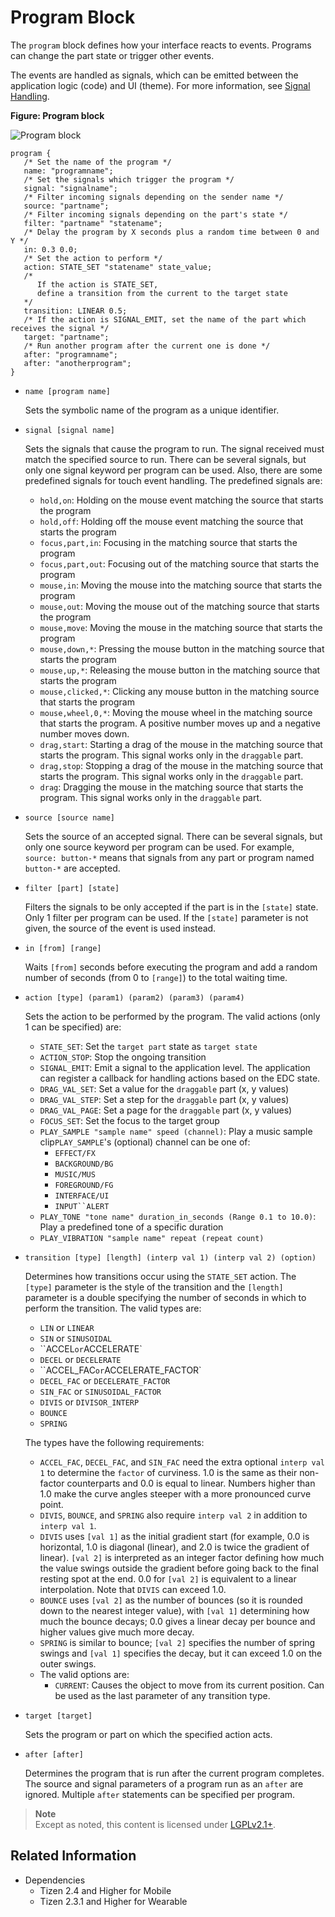 # Program Block

The `program` block defines how your interface reacts to events. Programs can change the part state or trigger other events.

The events are handled as signals, which can be emitted between the application logic (code) and UI (theme). For more information, see [Signal Handling](./learn-edc-signal-handling.md).

**Figure: Program block**

![Program block](./media/diagram_program.png)

```
program {
   /* Set the name of the program */
   name: "programname";
   /* Set the signals which trigger the program */
   signal: "signalname";
   /* Filter incoming signals depending on the sender name */
   source: "partname";
   /* Filter incoming signals depending on the part's state */
   filter: "partname" "statename";
   /* Delay the program by X seconds plus a random time between 0 and Y */
   in: 0.3 0.0;
   /* Set the action to perform */
   action: STATE_SET "statename" state_value;
   /*
      If the action is STATE_SET,
      define a transition from the current to the target state
   */
   transition: LINEAR 0.5;
   /* If the action is SIGNAL_EMIT, set the name of the part which receives the signal */
   target: "partname";
   /* Run another program after the current one is done */
   after: "programname";
   after: "anotherprogram";
}
```

- `name [program name]`

  Sets the symbolic name of the program as a unique identifier.

- `signal [signal name]`

  Sets the signals that cause the program to run. The signal received must match the specified source to run. There can be several signals, but only one signal keyword per program can be used. Also, there are some predefined signals for touch event handling. The predefined signals are:

  - `hold,on`: Holding on the mouse event matching the source that starts the program
  - `hold,off`: Holding off the mouse event matching the source that starts the program
  - `focus,part,in`: Focusing in the matching source that starts the program
  - `focus,part,out`: Focusing out of the matching source that starts the program
  - `mouse,in`: Moving the mouse into the matching source that starts the program
  - `mouse,out`: Moving the mouse out of the matching source that starts the program
  - `mouse,move`: Moving the mouse in the matching source that starts the program
  - `mouse,down,*`: Pressing the mouse button in the matching source that starts the program
  - `mouse,up,*`: Releasing the mouse button in the matching source that starts the program
  - `mouse,clicked,*`: Clicking any mouse button in the matching source that starts the program
  - `mouse,wheel,0,*`: Moving the mouse wheel in the matching source that starts the program. A positive number moves up and a negative number moves down.
  - `drag,start`: Starting a drag of the mouse in the matching source that starts the program. This signal works only in the `draggable` part.
  - `drag,stop`: Stopping a drag of the mouse in the matching source that starts the program. This signal works only in the `draggable` part.
  - `drag`: Dragging the mouse in the matching source that starts the program. This signal works only in the `draggable` part.

- `source [source name]`

  Sets the source of an accepted signal. There can be several signals, but only one source keyword per program can be used. For example, `source: button-*` means that signals from any part or program named `button-*` are accepted.

- `filter [part] [state]`

  Filters the signals to be only accepted if the part is in the `[state]` state. Only 1 filter per program can be used. If the `[state]` parameter is not given, the source of the event is used instead.

- `in [from] [range]`

  Waits `[from]` seconds before executing the program and add a random number of seconds (from 0 to `[range]`) to the total waiting time.

- `action [type] (param1) (param2) (param3) (param4)`

  Sets the action to be performed by the program. The valid actions (only 1 can be specified) are:

  - `STATE_SET`: Set the `target part` state as `target state`
  - `ACTION_STOP`: Stop the ongoing transition
  - `SIGNAL_EMIT`: Emit a signal to the application level. The application can register a callback for handling actions based on the EDC state.
  - `DRAG_VAL_SET`: Set a value for the `draggable` part (x, y values)
  - `DRAG_VAL_STEP`: Set a step for the `draggable` part (x, y values)
  - `DRAG_VAL_PAGE`: Set a page for the `draggable` part (x, y values)
  - `FOCUS_SET`: Set the focus to the target group
  - `PLAY_SAMPLE "sample name" speed (channel)`: Play a music sample clip`PLAY_SAMPLE`'s (optional) channel can be one of:
    - `EFFECT/FX`
    - `BACKGROUND/BG`
    - `MUSIC/MUS`
    - `FOREGROUND/FG`
    - `INTERFACE/UI`
    - `INPUT``ALERT`
  - `PLAY_TONE "tone name" duration_in_seconds (Range 0.1 to 10.0)`: Play a predefined tone of a specific duration
  - `PLAY_VIBRATION "sample name" repeat (repeat count)`

- `transition [type] [length] (interp val 1) (interp val 2) (option)`

  Determines how transitions occur using the `STATE_SET` action. The `[type]` parameter is the style of the transition and the `[length]` parameter is a double specifying the number of seconds in which to perform the transition. The valid types are:

  - `LIN` or `LINEAR`
  - `SIN` or `SINUSOIDAL`
  - ``ACCEL` or `ACCELERATE`
  - `DECEL` or `DECELERATE`
  - ``ACCEL_FAC` or `ACCELERATE_FACTOR`
  - `DECEL_FAC` or `DECELERATE_FACTOR`
  - `SIN_FAC` or `SINUSOIDAL_FACTOR`
  - `DIVIS` or `DIVISOR_INTERP`
  - `BOUNCE`
  - `SPRING`

  The types have the following requirements:

  - `ACCEL_FAC`, `DECEL_FAC`, and `SIN_FAC` need the extra optional `interp val 1` to determine the `factor` of curviness. 1.0 is the same as their non-factor counterparts and 0.0 is equal to linear. Numbers higher than 1.0 make the curve angles steeper with a more pronounced curve point.
  - `DIVIS`, `BOUNCE`, and `SPRING` also require `interp val 2` in addition to `interp val 1`.
  - `DIVIS` uses `[val 1]` as the initial gradient start (for example, 0.0 is horizontal, 1.0 is diagonal (linear), and 2.0 is twice the gradient of linear). `[val 2]` is interpreted as an integer factor defining how much the value swings outside the gradient before going back to the final resting spot at the end. 0.0 for `[val 2]` is equivalent to a linear interpolation. Note that `DIVIS` can exceed 1.0.
  - `BOUNCE` uses `[val 2]` as the number of bounces (so it is rounded down to the nearest integer value), with `[val 1]` determining how much the bounce decays; 0.0 gives a linear decay per bounce and higher values give much more decay.
  - `SPRING` is similar to bounce; `[val 2]` specifies the number of spring swings and `[val 1]` specifies the decay, but it can exceed 1.0 on the outer swings.
  - The valid options are:
    - `CURRENT`: Causes the object to move from its current position. Can be used as the last parameter of any transition type.

- `target [target]`

  Sets the program or part on which the specified action acts.

- `after [after]`

  Determines the program that is run after the current program completes. The source and signal parameters of a program run as an `after` are ignored. Multiple `after` statements can be specified per program.

> **Note**  
> Except as noted, this content is licensed under [LGPLv2.1+](http://opensource.org/licenses/LGPL-2.1).

## Related Information
- Dependencies
  - Tizen 2.4 and Higher for Mobile
  - Tizen 2.3.1 and Higher for Wearable
